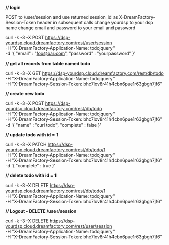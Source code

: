 **// login**

POST to /user/session and use returned session_id as X-DreamFactory-Session-Token header in subsequent calls
change yourdsp to your dsp name
change email and password to your email and password

curl -k -3 -X POST https://dsp-yourdsp.cloud.dreamfactory.com/rest/user/session \
 -H "X-DreamFactory-Application-Name: todojquery" \
 -d '{ "email" : "foo@bar.com", "password" : "yourpassword" }'

**// get all records from table named todo**

curl -k -3 -X GET https://dsp-yourdsp.cloud.dreamfactory.com/rest/db/todo \
  -H "X-DreamFactory-Application-Name: todojquery" \
  -H "X-DreamFactory-Session-Token: bhc7lov8r41h4cbn6pue1r63gbgh7jf6"

**// create new todo**

curl -k -3 -X POST https://dsp-yourdsp.cloud.dreamfactory.com/rest/db/todo \
  -H "X-DreamFactory-Application-Name: todojquery" \
  -H "X-DreamFactory-Session-Token: bhc7lov8r41h4cbn6pue1r63gbgh7jf6" \
  -d '{ "name" : "curl todo", "complete" : false }'

**// update todo with id = 1**

curl -k -3 -X PATCH https://dsp-yourdsp.cloud.dreamfactory.com/rest/db/todo/1 \
  -H "X-DreamFactory-Application-Name: todojquery" \
  -H "X-DreamFactory-Session-Token: bhc7lov8r41h4cbn6pue1r63gbgh7jf6" \
  -d '{ "complete" : true }'

**// delete todo with id = 1**

curl -k -3 -X DELETE https://dsp-yourdsp.cloud.dreamfactory.com/rest/db/todo/1 \
  -H "X-DreamFactory-Application-Name: todojquery" \
  -H "X-DreamFactory-Session-Token: bhc7lov8r41h4cbn6pue1r63gbgh7jf6"

**// Logout - DELETE /user/session**

curl -k -3 -X DELETE https://dsp-yourdsp.cloud.dreamfactory.com/rest/user/session \
  -H "X-DreamFactory-Application-Name: todojquery" \
  -H "X-DreamFactory-Session-Token: bhc7lov8r41h4cbn6pue1r63gbgh7jf6"